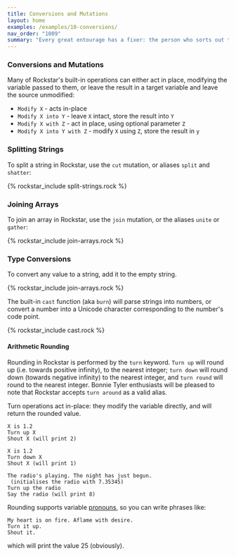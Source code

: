 ```yaml
---
title: Conversions and Mutations
layout: home
examples: /examples/10-conversions/
nav_order: "1009"
summary: "Every great entourage has a fixer: the person who sorts out those last few bits that weren't really anybody else's job. Conversions and mutations are Rockstar's fixers: if you need to parse strings into numbers, convert character codes, we got you."
---
```

### Conversions and Mutations

Many of Rockstar's built-in operations can either act in place, modifying the variable passed to them, or leave the result in a target variable and leave the source unmodified:

* `Modify X` - acts in-place
* `Modify X into Y` - leave `X` intact, store the result into `Y`
* `Modify X with Z` - act in place, using optional parameter `Z`
* `Modify X into Y with Z` - modify `X` using `Z`, store the result in `y`

### Splitting Strings

To split a string in Rockstar, use the `cut` mutation, or aliases `split` and `shatter`:

{% rockstar_include split-strings.rock %}

### Joining Arrays

To join an array in Rockstar, use the `join` mutation, or the aliases `unite` or `gather`:

{% rockstar_include join-arrays.rock %}

### Type Conversions

To convert any value to a string, add it to the empty string.

{% rockstar_include join-arrays.rock %}

The built-in `cast` function (aka `burn`) will parse strings into numbers, or convert a number into a Unicode character corresponding to the number's code point.

{% rockstar_include cast.rock %}

#### Arithmetic Rounding

Rounding in Rockstar is performed by the `turn` keyword. `Turn up` will round up (i.e. towards positive infinity), to the nearest integer; `turn down` will round down (towards negative infinity) to the nearest integer, and `turn round` will round to the nearest integer. Bonnie Tyler enthusiasts will be pleased to note that Rockstar accepts `turn around` as a valid alias.

Turn operations act in-place: they modify the variable directly, and will return the rounded value.

```
X is 1.2
Turn up X
Shout X (will print 2)

X is 1.2
Turn down X
Shout X (will print 1)

The radio's playing. The night has just begun.
 (initialises the radio with 7.35345)
Turn up the radio
Say the radio (will print 8)
```

Rounding supports variable [pronouns](https://docs.codewithrockstar.com/docs#pronouns), so you can write phrases like:

```
My heart is on fire. Aflame with desire.
Turn it up.
Shout it.
```

which will print the value 25 (obviously).
